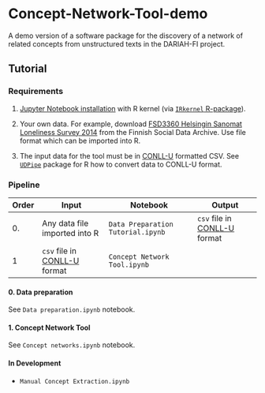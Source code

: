 # Concept-Network-Tool-demo

A demo version of a software package for the discovery of a network of related concepts from unstructured texts in the DARIAH-FI project.

## Tutorial

### Requirements

1. [Jupyter Notebook installation](https://jupyter.org/install) with R kernel (via [`IRkernel` R-package](https://github.com/IRkernel/IRkernel)).

2. Your own data. For example, download [FSD3360 Helsingin Sanomat Loneliness Survey 2014](https://services.fsd.tuni.fi/catalogue/FSD3360?tab=description&lang=en&study_language=en) from the Finnish Social Data Archive. Use file format which can be imported into R.

3. The input data for the tool must be in [CONLL-U](https://universaldependencies.org/format.html) formatted CSV. See [`UDPipe`](https://cran.r-project.org/web/packages/udpipe/index.html) package for R how to convert data to CONLL-U format.


### Pipeline 

| Order 	| Input                                                                         	| Notebook                 	| Output                                                                        	|
|-------	|-------------------------------------------------------------------------------	|--------------------------	|-------------------------------------------------------------------------------	|
| 0.    	| Any data file imported into R                                                 	| `Data Preparation Tutorial.ipynb` 	| `csv` file in [CONLL-U](https://universaldependencies.org/format.html) format 	|
| 1     	| `csv` file in [CONLL-U](https://universaldependencies.org/format.html) format 	| `Concept Network Tool.ipynb` 	|                                                                               	|


#### 0. Data preparation

See `Data preparation.ipynb` notebook.

#### 1. Concept Network Tool

See  `Concept networks.ipynb` notebook.


#### In Development

- `Manual Concept Extraction.ipynb`

